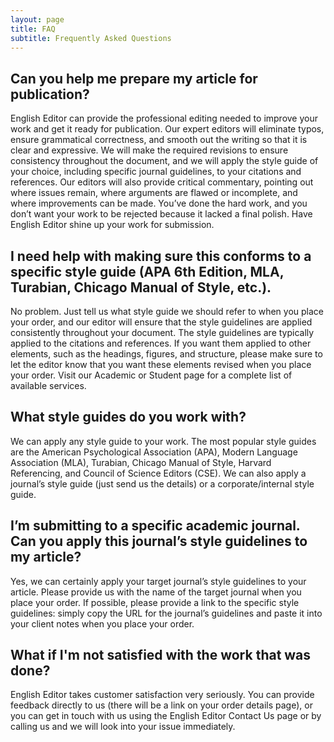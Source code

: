 ```yaml
---
layout: page
title: FAQ
subtitle: Frequently Asked Questions
---
```


## Can you help me prepare my article for publication?
English Editor can provide the professional editing needed to improve your work and get it ready for publication. Our expert editors will eliminate typos, ensure grammatical correctness, and smooth out the writing so that it is clear and expressive. We will make the required revisions to ensure consistency throughout the document, and we will apply the style guide of your choice, including specific journal guidelines, to your citations and references. Our editors will also provide critical commentary, pointing out where issues remain, where arguments are flawed or incomplete, and where improvements can be made.
You’ve done the hard work, and you don’t want your work to be rejected because it lacked a final polish. Have English Editor shine up your work for submission. 

## I need help with making sure this conforms to a specific style guide (APA 6th Edition, MLA, Turabian, Chicago Manual of Style, etc.).
No problem. Just tell us what style guide we should refer to when you place your order, and our editor will ensure that the style guidelines are applied consistently throughout your document. The style guidelines are typically applied to the citations and references. If you want them applied to other elements, such as the headings, figures, and structure, please make sure to let the editor know that you want these elements revised when you place your order. Visit our Academic or Student page for a complete list of available services.

## What style guides do you work with?
We can apply any style guide to your work. The most popular style guides are the American Psychological Association (APA), Modern Language Association (MLA), Turabian, Chicago Manual of Style, Harvard Referencing, and Council of Science Editors (CSE). We can also apply a journal’s style guide (just send us the details) or a corporate/internal style guide.

## I’m submitting to a specific academic journal. Can you apply this journal’s style guidelines to my article?
Yes, we can certainly apply your target journal’s style guidelines to your article. Please provide us with the name of the target journal when you place your order. If possible, please provide a link to the specific style guidelines: simply copy the URL for the journal’s guidelines and paste it into your client notes when you place your order. 

## What if I'm not satisfied with the work that was done?
English Editor takes customer satisfaction very seriously. You can provide feedback directly to us (there will be a link on your order details page), or you can get in touch with us using the English Editor Contact Us page or by calling us and we will look into your issue immediately.
